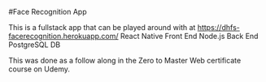 #Face Recognition App

This is a fullstack app that can be played around with at https://dhfs-facerecognition.herokuapp.com/
React Native Front End
Node.js Back End
PostgreSQL DB

This was done as a follow along in the Zero to Master Web certificate course on Udemy.
